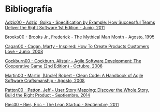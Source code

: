# Bibliografía

<a name="Adzic00"></a>[Adzic00 - Adzic, Gojko - Specification by Example: How Successful Teams Deliver the Right Software 1st Edition - Junio, 2011](https://g.co/kgs/3ecUwn)

<a name="Brooks00"></a>[Brooks00 - Brooks Jr., Frederick - The Mythical Man Month - Agosto, 1995](https://g.co/kgs/pU3KT4)

<a name="Cagan00"></a>[Cagan00 - Cagan, Marty - Inspired: How To Create Products Customers Love - Junio, 2008](https://www.amazon.com/Inspired-Create-Products-Customers-Love/dp/0981690408)

<a name="Cockburn00"></a>[Cockburn00 - Cockburn, Alistair - Agile Software Development: The Cooperative Game (2nd Edition) - Octubre, 2006](https://g.co/kgs/YnRFqf)

<a name="Martin00"></a>[Martin00 - Martin, (Uncle) Robert - Clean Code: A Handbook of Agile Software Craftsmanship - Agosto, 2008](https://g.co/kgs/CssXTo)

<a name="Patton00"></a>[Patton00 - Patton, Jeff - User Story Mapping: Discover the Whole Story, Build the Right Product - Septiembre, 2014](https://g.co/kgs/yS1yV4)

<a name="Ries00"></a>[Ries00 - Ries, Eric - The Lean Startup - Septiembre, 2011](https://g.co/kgs/ahSBJe)



